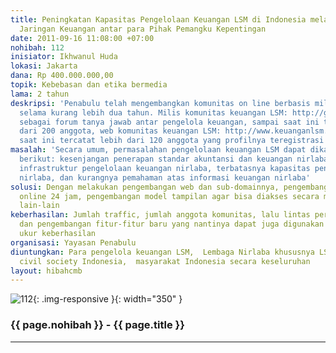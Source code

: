 ```yaml
---
title: Peningkatan Kapasitas Pengelolaan Keuangan LSM di Indonesia melalui Penguatan
  Jaringan Keuangan antar para Pihak Pemangku Kepentingan
date: 2011-09-16 11:08:00 +07:00
nohibah: 112
inisiator: Ikhwanul Huda
lokasi: Jakarta
dana: Rp 400.000.000,00
topik: Kebebasan dan etika bermedia
lama: 2 tahun
deskripsi: 'Penabulu telah mengembangkan komunitas on line berbasis milis dan web
  selama kurang lebih dua tahun. Milis komunitas keuangan LSM: http://groups.google.com/group/keuanganlsm,
  sebagai forum tanya jawab antar pengelola keuangan, sampai saat ini tercatat lebih
  dari 200 anggota, web komunitas keuangan LSM: http://www.keuanganlsm.com/ sampai
  saat ini tercatat lebih dari 120 anggota yang profilnya teregistrasi detil'
masalah: 'Secara umum, permasalahan pengelolaan keuangan LSM dapat dikategorikan sebagai
  berikut: kesenjangan penerapan standar akuntansi dan keuangan nirlaba, minimnya
  infrastruktur pengelolaan keuangan nirlaba, terbatasnya kapasitas pengelola keuangan
  nirlaba, dan kurangnya pemahaman atas informasi keuangan nirlaba'
solusi: Dengan melakukan pengembangan web dan sub-domainnya, pengembangan unit konsultasi
  online 24 jam, pengembangan model tampilan agar bisa diakses secara mobile, dan
  lain-lain
keberhasilan: Jumlah traffic, jumlah anggota komunitas, lalu lintas pertukaran informasi,
  dan pengembangan fitur-fitur baru yang nantinya dapat juga digunakan sebagai alat
  ukur keberhasilan
organisasi: Yayasan Penabulu
diuntungkan: Para pengelola keuangan LSM,  Lembaga Nirlaba khususnya LSM di Indonesia,
  civil society Indonesia,  masyarakat Indonesia secara keseluruhan
layout: hibahcmb
---
```


![112](/static/img/hibahcmb/112.png){: .img-responsive }{: width="350" }

### {{ page.nohibah }} - {{ page.title }}

---
